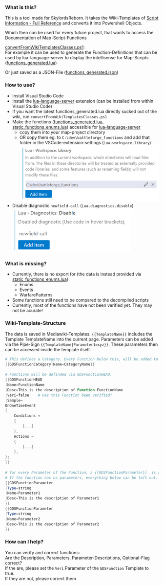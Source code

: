 ### What is this?
This is a tool made for SkylordsReborn.
It takes the Wiki-Templates of [Script Information - Full Reference](
https://skylords-reborn.fandom.com/wiki/Script_Information_-_Full_Reference)
and converts it into Powershell Objects.

Which then can be used for every future project, that wants to access the Documentation of Map-Script-Functions

[convertFromWikiTemplatesClasses.ps1](convertFromWikiTemplatesClasses.ps1):\
For example it can be used to generate the Function-Definitions that can be used by lua-language-server to display the intellisense for Map-Scripts ([functions_generated.lua](functions_generated.lua))

Or just saved as a JSON-File ([functions_generated.json](functions_generated.json))

### How to use?
- Install Visual Studio Code
- Install the [lua-language-server](https://github.com/LuaLS/lua-language-server) extension (can be installed from within Visual Studio Code) 
- If you want the latest functions_generated.lua directly sucked out of the wiki, run `convertFromWikiTemplatesClasses.ps1`
- Make the functions ([functions_generated.lua](functions_generated.lua), [static_functions_enums.lua](static_functions_enums.lua)) accessible for [lua-language-server](https://github.com/LuaLS/lua-language-server)
    - copy them into your map-project directory
    - OR copy them eg. to `C:\dev\battleforge_functions` and add that folder in the VSCode-extension-settings (`Lua.workspace.library`)\
      <img src="workspace_settings.PNG">
- Disable diagnostic `newfield-call` (`Lua.diagnostics.disable`)\
    <img src="newfield-call.PNG">

### What is missing?
- Currently, there is no export for (the data is instead provided via [static_functions_enums.lua](static_functions_enums.lua))
    - Enums
    - Events
    - WarfarePatterns
- Some functions still need to be compared to the decompiled scripts
- Currently, most of the functions have not been verified yet. They may not be acurate!

### Wiki-Template-Structure
The data is saved in Mediawiki-Templates. `{{TemplateName}}` includes the Template TemplateName into the current page. Parameters can be added via the Pipe-Sign `{{TemplateName|Parameter1=xyz}}`. These parameters then can be accessed inside the template itself. 

```powershell
# This defines a Category. Every Function below this, will be added to the Category *CategoryName*
{{GDSFunctionCategory|Name=CategoryName}}

# Functions will be definded via GDSFunctionHEAD.
{{GDSFunctionHEAD
|Name=FunctionName
|Desc=This is the description of Function FunctionName
|Veri=false    # Has this Function been verified? 
|Sample=
OnOneTimeEvent
{
	Conditions =
	{
		[...]
	},
	Actions = 
	{
		[...]
	},
};
}}

# for every Parameter of the Function, a {{GDSFunctionParameter}}  is added.
# If the function has no parameters, everything below can be left out.
{{GDSFunctionParameter
|Type=string
|Name=Parameter1
|Desc=This is the description of Parameter1
}}
{{GDSFunctionParameter
|Type=string
|Name=Parameter2
|Desc=This is the description of Parameter2
}}
```

### How can I help?
You can verify and correct functions:\
Are the Description, Parameters, Parameter-Descriptions, Optional-Flag correct?\
If the are, please set the `Veri` Parameter of the `GDSFunction` Template to true.\
If they are not, please correct them

